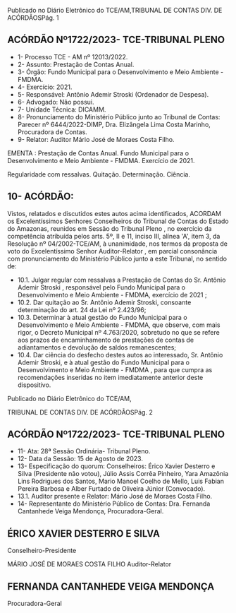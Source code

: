 Publicado  no  Diário  Eletrônico do TCE/AM,TRIBUNAL DE CONTAS DIV. DE ACÓRDÃOSPág. 1

## ACÓRDÃO Nº1722/2023- TCE-TRIBUNAL PLENO

- 1- Processo TCE - AM nº 12013/2022.
- 2- Assunto: Prestação de Contas Anual.
- 3- Órgão: Fundo Municipal para o Desenvolvimento e Meio Ambiente - FMDMA.
- 4- Exercício: 2021.
- 5- Responsável: Antônio Ademir Stroski (Ordenador de Despesa).
- 6- Advogado: Não possui.
- 7- Unidade Técnica: DICAMM.
- 8- Pronunciamento  do  Ministério  Público  junto  ao  Tribunal  de  Contas: Parecer  nº 6444/2022-DIMP, Dra. Elizângela Lima Costa Marinho, Procuradora de Contas.
- 9- Relator: Auditor Mário José de Moraes Costa Filho.

EMENTA : Prestação de Contas Anual. Fundo Municipal para o Desenvolvimento e Meio Ambiente - FMDMA. Exercício de 2021.

Regularidade com ressalvas. Quitação. Determinação. Ciência.

## 10-  ACÓRDÃO:

Vistos, relatados e discutidos estes autos acima identificados, ACORDAM os Excelentíssimos Senhores Conselheiros do Tribunal de Contas do Estado do Amazonas, reunidos em Sessão do Tribunal Pleno , no exercício da competência atribuída pelos arts. 5º, II e 11, inciso III, alínea 'A', item 3, da  Resolução  nº 04/2002-TCE/AM, à unanimidade, nos termos da proposta de voto do Excelentíssimo Senhor Auditor-Relator , em parcial consonância com pronunciamento do Ministério Público junto a este Tribunal, no sentido de:

- 10.1. Julgar regular com ressalvas a Prestação de Contas do Sr. Antônio Ademir Stroski , responsável pelo Fundo Municipal para o Desenvolvimento e Meio Ambiente - FMDMA, exercício de 2021 ;
- 10.2. Dar quitação ao Sr. Antônio Ademir Stroski, consoante determinação do art. 24 da Lei nº 2.423/96;
- 10.3. Determinar à atual gestão do Fundo Municipal para o Desenvolvimento e  Meio  Ambiente  -  FMDMA,  que  observe, com mais  rigor,  o  Decreto Municipal  nº 4.763/2020,  sobretudo  no  que  se  refere  aos  prazos  de encaminhamento de prestações de contas de adiantamentos e devolução de saldos remanescentes;
- 10.4. Dar  ciência do  desfecho  destes  autos  ao  interessado, Sr.  Antônio Ademir  Stroski, e à atual gestão do Fundo  Municipal para o Desenvolvimento  e  Meio  Ambiente  -  FMDMA , para  que  cumpra  as recomendações inseridas no item imediatamente anterior deste dispositivo.

Publicado  no  Diário  Eletrônico do TCE/AM,

TRIBUNAL DE CONTAS DIV. DE ACÓRDÃOSPág. 2

## ACÓRDÃO Nº1722/2023- TCE-TRIBUNAL PLENO

- 11-  Ata: 28ª Sessão Ordinária- Tribunal Pleno.
- 12-  Data da Sessão: 15 de Agosto de 2023.
- 13-  Especificação do quorum: Conselheiros: Érico Xavier Desterro e Silva (Presidente não votou),  Júlio  Assis  Corrêa  Pinheiro,  Yara  Amazônia  Lins  Rodrigues  dos  Santos, Mario  Manoel  Coelho  de  Mello,  Luis  Fabian  Pereira  Barbosa  e  Alber  Furtado  de Oliveira Júnior (Convocado).
- 13.1. Auditor presente e Relator: Mário José de Moraes Costa Filho.
- 14-  Representante do Ministério Público de Contas: Dra. Fernanda Cantanhede Veiga Mendonça, Procuradora-Geral.

## ÉRICO XAVIER DESTERRO E SILVA

Conselheiro-Presidente

MÁRIO JOSÉ DE MORAES COSTA FILHO Auditor-Relator

## FERNANDA CANTANHEDE VEIGA MENDONÇA

Procuradora-Geral